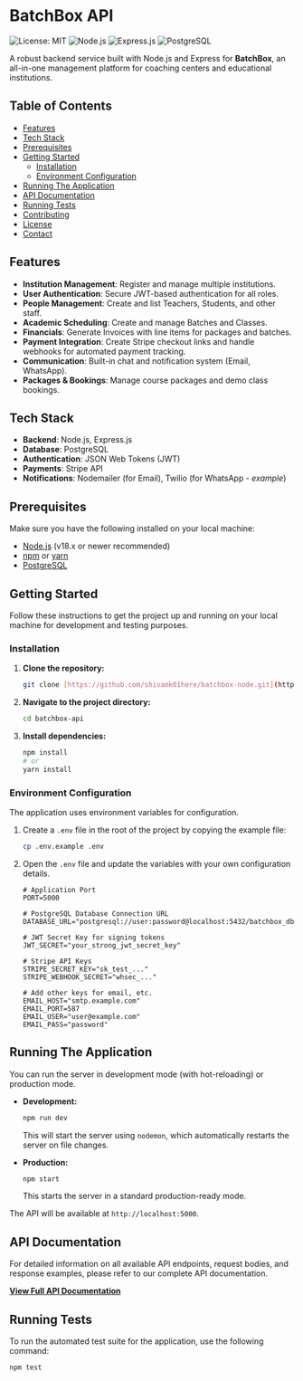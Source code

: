 # BatchBox API

![License: MIT](https://img.shields.io/badge/License-MIT-yellow.svg)
![Node.js](https://img.shields.io/badge/Node.js-20.x-blue)
![Express.js](https://img.shields.io/badge/Express.js-4.x-green)
![PostgreSQL](https://img.shields.io/badge/Database-PostgreSQL-blue)

A robust backend service built with Node.js and Express for **BatchBox**, an all-in-one management platform for coaching centers and educational institutions.

## Table of Contents

- [Features](#features)
- [Tech Stack](#tech-stack)
- [Prerequisites](#prerequisites)
- [Getting Started](#getting-started)
  - [Installation](#installation)
  - [Environment Configuration](#environment-configuration)
- [Running The Application](#running-the-application)
- [API Documentation](#api-documentation)
- [Running Tests](#running-tests)
- [Contributing](#contributing)
- [License](#license)
- [Contact](#contact)

## Features

-   **Institution Management**: Register and manage multiple institutions.
-   **User Authentication**: Secure JWT-based authentication for all roles.
-   **People Management**: Create and list Teachers, Students, and other staff.
-   **Academic Scheduling**: Create and manage Batches and Classes.
-   **Financials**: Generate Invoices with line items for packages and batches.
-   **Payment Integration**: Create Stripe checkout links and handle webhooks for automated payment tracking.
-   **Communication**: Built-in chat and notification system (Email, WhatsApp).
-   **Packages & Bookings**: Manage course packages and demo class bookings.

## Tech Stack

-   **Backend**: Node.js, Express.js
-   **Database**: PostgreSQL
-   **Authentication**: JSON Web Tokens (JWT)
-   **Payments**: Stripe API
-   **Notifications**: Nodemailer (for Email), Twilio (for WhatsApp - *example*)

## Prerequisites

Make sure you have the following installed on your local machine:

-   [Node.js](https://nodejs.org/en/) (v18.x or newer recommended)
-   [npm](https://www.npmjs.com/) or [yarn](https://yarnpkg.com/)
-   [PostgreSQL](https://www.postgresql.org/download/)

## Getting Started

Follow these instructions to get the project up and running on your local machine for development and testing purposes.

### Installation

1.  **Clone the repository:**
    ```bash
    git clone [https://github.com/shivamk01here/batchbox-node.git](https://github.com/shivamk01here/batchbox-node.git)
    ```
2.  **Navigate to the project directory:**
    ```bash
    cd batchbox-api
    ```
3.  **Install dependencies:**
    ```bash
    npm install
    # or
    yarn install
    ```

### Environment Configuration

The application uses environment variables for configuration.

1.  Create a `.env` file in the root of the project by copying the example file:
    ```bash
    cp .env.example .env
    ```
2.  Open the `.env` file and update the variables with your own configuration details.

    ```dotenv
    # Application Port
    PORT=5000

    # PostgreSQL Database Connection URL
    DATABASE_URL="postgresql://user:password@localhost:5432/batchbox_db"

    # JWT Secret Key for signing tokens
    JWT_SECRET="your_strong_jwt_secret_key"

    # Stripe API Keys
    STRIPE_SECRET_KEY="sk_test_..."
    STRIPE_WEBHOOK_SECRET="whsec_..."

    # Add other keys for email, etc.
    EMAIL_HOST="smtp.example.com"
    EMAIL_PORT=587
    EMAIL_USER="user@example.com"
    EMAIL_PASS="password"
    ```

## Running The Application

You can run the server in development mode (with hot-reloading) or production mode.

-   **Development:**
    ```bash
    npm run dev
    ```
    This will start the server using `nodemon`, which automatically restarts the server on file changes.

-   **Production:**
    ```bash
    npm start
    ```
    This starts the server in a standard production-ready mode.

The API will be available at `http://localhost:5000`.

## API Documentation

For detailed information on all available API endpoints, request bodies, and response examples, please refer to our complete API documentation.

**[View Full API Documentation](./Documentation/api.md)**

## Running Tests

To run the automated test suite for the application, use the following command:

```bash
npm test
